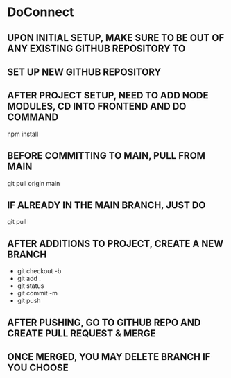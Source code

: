 # DoConnect

## UPON INITIAL SETUP, MAKE SURE TO BE OUT OF ANY EXISTING GITHUB REPOSITORY TO
## SET UP NEW GITHUB REPOSITORY

## AFTER PROJECT SETUP, NEED TO ADD NODE MODULES, CD INTO FRONTEND AND DO COMMAND
npm install

## BEFORE COMMITTING TO MAIN, PULL FROM MAIN
git pull origin main

## IF ALREADY IN THE MAIN BRANCH, JUST DO
git pull

## AFTER ADDITIONS TO PROJECT, CREATE A NEW BRANCH
- git checkout -b <branchname>
- git add .
- git status
- git commit -m <message>
- git push


## AFTER PUSHING, GO TO GITHUB REPO AND CREATE PULL REQUEST & MERGE
## ONCE MERGED, YOU MAY DELETE BRANCH IF YOU CHOOSE


